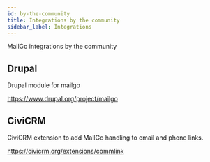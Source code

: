```yaml
---
id: by-the-community
title: Integrations by the community
sidebar_label: Integrations
---
```


MailGo integrations by the community

## Drupal

Drupal module for mailgo

<a href="https://www.drupal.org/project/mailgo" target="_blank">https://www.drupal.org/project/mailgo</a>

## CiviCRM

CiviCRM extension to add MailGo handling to email and phone links.

<a href="https://civicrm.org/extensions/commlink" target="_blank">https://civicrm.org/extensions/commlink</a>
